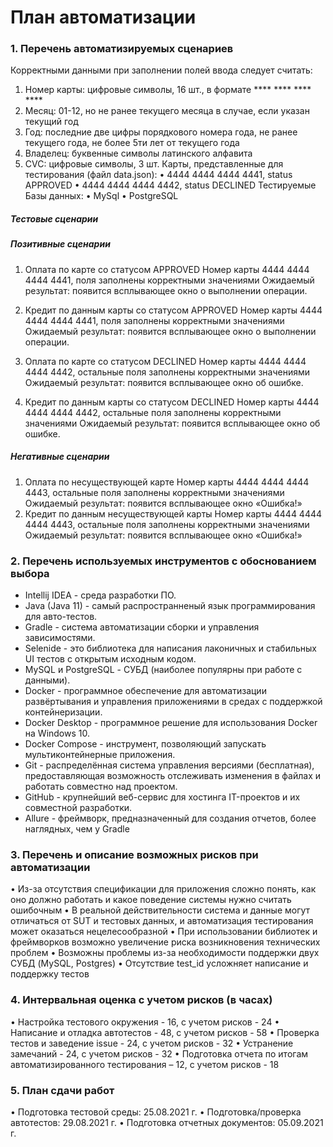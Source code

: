 # План автоматизации
###  1. Перечень автоматизируемых сценариев
Корректными данными при заполнении полей ввода следует считать:
1.	Номер карты: цифровые символы, 16 шт., в формате **** **** **** ****
2.	Месяц: 01-12, но не ранее текущего месяца в случае, если указан текущий год
3.	Год: последние две цифры порядкового номера года, не ранее текущего года, не более 5ти лет от текущего года
4.	Владелец: буквенные символы латинского алфавита
5.	CVC: цифровые символы, 3 шт.
Карты, представленные для тестирования (файл data.json):
•	4444 4444 4444 4441, status APPROVED
•	4444 4444 4444 4442, status DECLINED
Тестируемые Базы данных:
•	MySql
•	PostgreSQL
##### Тестовые сценарии
##### Позитивные сценарии
1.	Оплата по карте со статусом APPROVED
Номер карты 4444 4444 4444 4441,  поля заполнены корректными значениями
Ожидаемый результат: появится всплывающее окно о выполнении операции.
2.	Кредит по данным карты со статусом APPROVED
Номер карты 4444 4444 4444 4441, поля заполнены корректными значениями
Ожидаемый результат: появится всплывающее окно о выполнении операции. 

3.	Оплата по карте со статусом DECLINED
Номер карты 4444 4444 4444 4442, остальные поля заполнены корректными значениями
Ожидаемый результат: появится всплывающее окно об ошибке.
4.	Кредит по данным карты со статусом DECLINED
Номер карты 4444 4444 4444 4442, остальные поля заполнены корректными значениями
Ожидаемый результат: появится всплывающее окно об ошибке.

#####  Негативные сценарии
1.	Оплата по несуществующей карте
Номер карты 4444 4444 4444 4443, остальные поля заполнены корректными значениями
Ожидаемый результат: появится всплывающее окно «Ошибка!»
2.	Кредит по данным несуществующей карты
Номер карты 4444 4444 4444 4443, остальные поля заполнены корректными значениями
Ожидаемый результат: появится всплывающее окно «Ошибка!»
### 2. Перечень используемых инструментов с обоснованием выбора
   * Intellij IDEA -  среда разработки ПО.
   * Java (Java 11) - самый распространненый язык программирования для авто-тестов.
   * Gradle - система автоматизации сборки и управления зависимостями.
   * Selenide - это библиотека для написания лаконичных и стабильных UI тестов с открытым исходным кодом. 
   * MySQL и PostgreSQL - СУБД (наиболее популярны при работе с данными).
   * Docker - программное обеспечение для автоматизации развёртывания и управления приложениями в средах с поддержкой контейнеризации.
   * Docker Desktop - программное решение для использования Docker на Windows 10.
   * Docker Compose - инструмент, позволяющий запускать мультиконтейнерные приложения.
   * Git - распределённая система управления версиями (бесплатная), предоставляющая возможность отслеживать изменения в файлах и работать совместно над проектом.
   * GitHub - крупнейший веб-сервис для хостинга IT-проектов и их совместной разработки.
   * Allure - фреймворк, предназначенный для создания отчетов, более наглядных, чем у Gradle
### 3. Перечень и описание возможных рисков при автоматизации
•	Из-за отсутствия спецификации для приложения сложно понять, как оно должно работать и какое поведение системы нужно считать ошибочным
•	В реальной действительности система и данные могут отличаться от SUT и тестовых данных, и автоматизация тестирования может оказаться нецелесообразной
•	При использовании библиотек и фреймворков возможно увеличение риска возникновения технических проблем
•	Возможны проблемы из-за необходимости поддержки двух СУБД (MySQL, Postgres)
•	Отсутствие test_id усложняет написание и поддержку тестов
### 4. Интервальная оценка с учетом рисков (в часах)
•	Настройка тестового окружения - 16, с учетом рисков - 24
•	Написание и отладка автотестов -  48, с учетом рисков - 58
•	Проверка тестов и заведение issue - 24, с учетом рисков - 32
•	Устранение замечаний - 24, с учетом рисков  - 32
•	Подготовка отчета по итогам автоматизированного тестирования – 12, с учетом рисков  - 18

### 5. План сдачи работ

• Подготовка тестовой среды: 25.08.2021 г.
•	Подготовка/проверка автотестов: 29.08.2021 г.
•	Подготовка отчетных документов: 05.09.2021 г.

